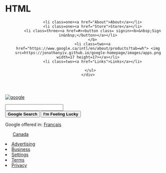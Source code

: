 # HTML

<script src="https://cdn.freecodecamp.org/testable-projects-fcc/v1/bundle.js"></script>

<head>
  <meta charset="utf-8">
  <title>Google</title>
  <link rel="stylesheet" href="css/styles.css">
</head>

<body>

  <header>
    <div>
      <ul>

        <li class=one><a href="About">About</a></li>
        <li class=one><a href="Store">Store</a></li>
        <li class=three><a href=#><button class= signin><b>&nbsp;Sign in&nbsp;</button></a></li>
        </b>
        <li class=two><a href="https://www.google.ca/intl/en/about/products?tab=wh"> <img src=https://jonathanyiv.github.io/google-homepage/images/apps.png width=17 height=17></a></li>
        <li class=two><a href="Links">Links</a></li>

      </ul>
    </div>
  </header>

  <a href=https://www.google.ca/> <img src=https://www.google.ca/images/branding/googlelogo/1x/googlelogo_color_272x92dp.png title=google class=logo> <a/>

  <nav class=search>
    <input type=text id=search class=search2>
  </nav>

  <nav class=search>
    <button type=button class=button> <b>Google Search </button> </b>
    <button type=button class=button> <b>I'm Feeling Lucky </button> </b>
  </nav>
  <p>Google offered in: <a href=https://www.google.ca> Français </p>

 <footer>
  <div>
     <ul class=country><a href="Country">Canada</ul>
  <li class=one><a href="Advertising">Advertising</a></li>
    <li class=one><a href="Business">Business</a></li>
    <li class=two><a href="Settings">Settings</a></li>
    <li class=two><a href="Terms">Terms</a></li>
    <li class=two><a href="Privacy">Privacy</a></li>
    </div>
    </footer>

</body>
